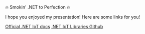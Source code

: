 🔥 Smokin' .NET to Perfection 🔥

I hope you enjoyed my presentation! Here are some links for you!

[Official .NET IoT docs](https://docs.microsoft.com/dotnet/iot)
[.NET IoT Libraries Github](https://github.com/dotnet/iot)
